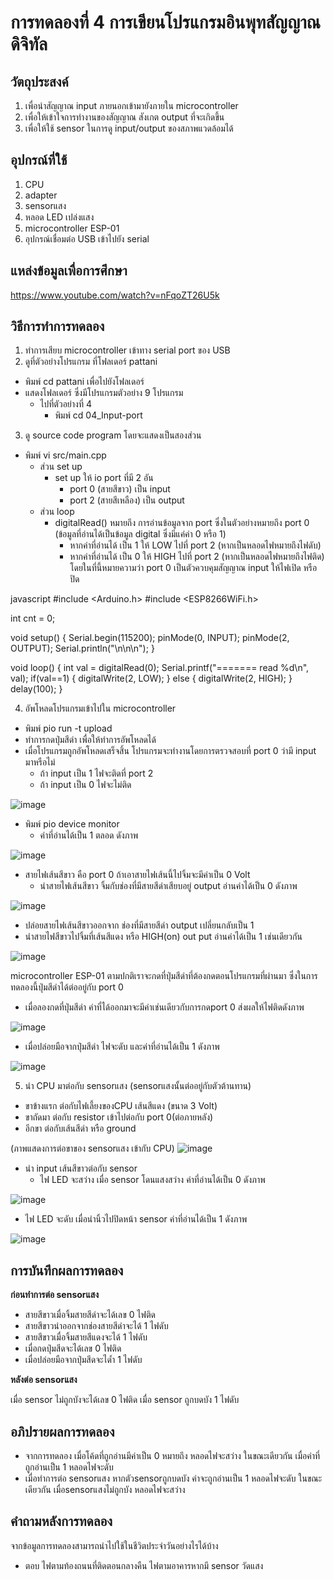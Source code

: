 # การทดลองที่ 4 การเขียนโปรแกรมอินพุทสัญญาณดิจิทัล

## วัตถุประสงค์ 
1. เพื่อนำสัญญาณ input ภายนอกเข้ามายังภายใน microcontroller
2. เพื่อให้เข้าใจการทำงานของสัญญาณ สังเกต output ที่จะเกิดขึ้น 
3. เพื่อให้ใช้ sensor ในการดู input/output ของสภาพแวดล้อมได้

## อุปกรณ์ที่ใช้ 
1. CPU
2. adapter
3. sensorแสง
4. หลอด LED เปล่งแสง
5. microcontroller ESP-01
6. อุปกรณ์เชื่อมต่อ USB เข้าไปยัง serial

## แหล่งข้อมูลเพื่อการศึกษา
https://www.youtube.com/watch?v=nFqoZT26U5k

## วิธีการทำการทดลอง 
1. ทำการเสียบ microcontroller เข้าทาง serial port ของ USB 
2. ดูที่ตัวอย่างโปรแกรม ที่โฟลเดอร์ pattani
- พิมพ์ cd pattani เพื่อไปยังโฟลเดอร์
- แสดงโฟลเดอร์ ซึ่งมีโปรแกรมตัวอย่าง 9 โปรแกรม
  - ไปที่ตัวอย่างที่ 4
    - พิมพ์ cd 04_Input-port
3. ดู source code program โดยจะแสดงเป็นสองส่วน
- พิมพ์ vi src/main.cpp
  - ส่วน set up
    - set up ให้ io port ที่มี 2 อัน
      - port 0 (สายสีขาว) เป็น input
      - port 2 (สายสีเหลือง) เป็น output
  - ส่วน loop
    - digitalRead() หมายถึง การอ่านข้อมูลจาก port ซึ่งในตัวอย่างหมายถึง port 0 (ข้อมูลที่อ่านได้เป็นข้อมูล digital ซึ่งมีแค่ค่า 0 หรือ 1)
      - หากค่าที่อ่านได้ เป็น 1 ให้ LOW ไปที่ port 2 (หากเป็นหลอดไฟหมายถึงไฟดับ)
      - หากค่าที่อ่านได้ เป็น 0 ให้ HIGH ไปที่ port 2 (หากเป็นหลอดไฟหมายถึงไฟติด)
    โดยในที่นี้หมายความว่า port 0 เป็นตัวควบคุมสัญญาณ input ให้ไฟเปิด หรือ ปิด
    
javascript
#include <Arduino.h>
#include <ESP8266WiFi.h>

int cnt = 0;

void setup()
{
 Serial.begin(115200);
 pinMode(0, INPUT);
 pinMode(2, OUTPUT);
 Serial.println("\n\n\n");
}

void loop()
{
 int val = digitalRead(0);
 Serial.printf("======= read %d\n", val);
 if(val==1) {
  digitalWrite(2, LOW);
 } else {
  digitalWrite(2, HIGH);
 }
 delay(100);
}

4. อัพโหลดโปรแกรมเข้าไปใน microcontroller
 - พิมพ์ pio run -t upload
 - ทำการกดปุ่มสีดำ เพื่อให้ทำการอัพโหลดได้
 - เมื่อโปรแกรมถูกอัพโหลดเสร็จสิ้น โปรแกรมจะทำงานโดยการตรวจสอบที่ port 0 ว่ามี input มาหรือไม่
    - ถ้า input เป็น 1 ไฟจะติดที่ port 2
    - ถ้า input เป็น 0 ไฟจะไม่ติด
     
![image](https://user-images.githubusercontent.com/80879966/112139035-d8345c00-8c04-11eb-8b8b-cbdebca7f3c4.jpg)

  - พิมพ์ pio device monitor
    - ค่าที่อ่านได้เป็น 1 ตลอด ดังภาพ

![image](https://user-images.githubusercontent.com/80879966/112141149-86410580-8c07-11eb-8024-c3718b21e5cb.jpg)

- สายไฟเส้นสีขาว คือ port 0 ถ้าเอาสายไฟเส้นนี้ไปจิ้มจะมีค่าเป็น 0 Volt
  - นำสายไฟเส้นสีขาว จิ้มกับช่องที่มีสายสีดำเสียบอยู่ output อ่านค่าได้เป็น 0 ดังภาพ
  
![image](https://user-images.githubusercontent.com/80879966/112145978-9bb92e00-8c0d-11eb-9cfd-d1d932cd2504.jpg)
  
  - ปล่อยสายไฟเส้นสีขาวออกจาก ช่องที่มีสายสีดำ output เปลี่ยนกลับเป็น 1
  - นำสายไฟสีขาวไปจิ้มที่เส้นสีแดง หรือ HIGH(on) out put อ่านค่าได้เป็น 1 เช่นเดียวกัน

![image](https://user-images.githubusercontent.com/80879966/112145984-9d82f180-8c0d-11eb-9977-d7e8e5682249.jpg)
  
  microcontroller ESP-01 ตามปกติเราจะกดที่ปุ่มสีดำที่ต้องกดตอนโปรแกรมที่ผ่านมา ซึ่งในการทดลองนี้ปุ่มสีดำได้ต่ออยู่กับ port 0 
  - เมื่อลองกดที่ปุ่มสีดำ ค่าที่ได้ออกมาจะมีค่าเช่นเดียวกับการกดport 0 ส่งผลให้ไฟติดดังภาพ

![image](https://user-images.githubusercontent.com/80879966/112144832-3add2600-8c0c-11eb-86ea-446ec0fa337f.jpg)

  - เมื่อปล่อยมือจากปุ่มสีดำ ไฟจะดับ และค่าที่อ่านได้เป็น 1 ดังภาพ

![image](https://user-images.githubusercontent.com/80879966/112144869-3dd81680-8c0c-11eb-908e-643573ce9f53.jpg)

5. นำ CPU มาต่อกับ sensorแสง (sensorแสงนั้นต่ออยู่กับตัวต้านทาน)
- ขาข้างแรก ต่อกับไฟเลี้ยงของCPU เส้นสีแดง (ขนาด 3 Volt)
- ขาถัดมา ต่อกับ resistor เข้าไปต่อกับ port 0(ต่อภายหลัง)
- อีกขา ต่อกับเส้นสีดำ หรือ ground

(ภาพแสดงการต่อขาของ sensorแสง เข้ากับ CPU)
![image](https://user-images.githubusercontent.com/80879966/112153543-f2c30100-8c15-11eb-815a-4ae3df03f124.jpg)

- นำ input เส้นสีขาวต่อกับ sensor 
  - ไฟ LED จะสว่าง เมื่อ sensor โดนแสงสว่าง ค่าที่อ่านได้เป็น 0 ดังภาพ

![image](https://user-images.githubusercontent.com/80879966/112155932-5f3eff80-8c18-11eb-8005-e237aa2f2665.jpg)

  - ไฟ LED จะดับ เมื่อนำนิ้วไปปิดหน้า sensor ค่าที่อ่านได้เป็น 1 ดังภาพ

![image](https://user-images.githubusercontent.com/80879966/112155944-6108c300-8c18-11eb-81e2-777c84f642a9.jpg)

## การบันทึกผลการทดลอง 

**ก่อนทำการต่อ sensorแสง**

-   สายสีขาวเมื่อจิ้มสายสีดำจะได้เลข  0  ไฟติด
-   สายสีขาวนำออกจากช่องสายสีดำจะได้  1  ไฟดับ
-   สายสีขาวเมื่อจิ้มสายสีแดงจะได้ 1  ไฟดับ
-   เมื่อกดปุ่มสีดจะได้เลข  0  ไฟติด
-   เมื่อปล่อยมือจากปุ่มสีดจะได้ำ  1  ไฟดับ

**หลังต่อ sensorแสง**
 
เมื่อ sensor ไม่ถูกบังจะได้เลข  0  ไฟติด
เมื่อ sensor ถูกบดบัง  1  ไฟดับ

## อภิปรายผลการทดลอง 
- จากการทดลอง เมื่อโค้ดที่ถูกอ่านมีค่าเป็น 0 หมายถึง หลอดไฟจะสว่าง ในขณะเดียวกัน เมื่อค่าที่ถูกอ่านเป็น 1 หลอดไฟจะดับ 
- เมื่อทำการต่อ sensorแสง หากตัวsensorถูกบดบัง ค่าจะถูกอ่านเป็น 1 หลอดไฟจะดับ ในขณะเดียวกัน เมื่อsensorแสงไม่ถูกบัง หลอดไฟจะสว่าง

## คำถามหลังการทดลอง 
จากข้อมูลการทดลองสามารถนำไปใช้ในชีวิตประจำวันอย่างไรได้บ้าง
-   ตอบ ไฟตามท้องถนนที่ติดตอนกลางคืน ไฟตามอาคารหากมี sensor วัดแสง
